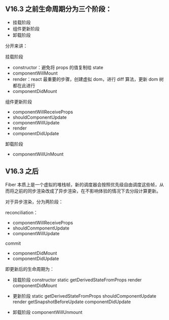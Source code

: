 ## V16.3 之前生命周期分为三个阶段：

- 挂载阶段
- 组件更新阶段
- 卸载阶段

分开来讲：

挂载阶段
- constructor：避免将 props 的值复制给 state
- componentWillMount
- render：react 最重要的步骤，创建虚拟 dom，进行 diff 算法，更新 dom 树都在此进行
- componentDidMount

组件更新阶段
- componentWillReceiveProps
- shouldComponentUpdate
- componentWillUpdate
- render
- componentDidUpdate

卸载阶段
- componentWillUnMount

## V16.3 之后
Fiber 本质上是一个虚拟的堆栈帧，新的调度器会按照优先级自由调度这些帧，从而将之前的同步渲染改成了异步渲染，在不影响体验的情况下去分段计算更新。

对于异步渲染，分为两阶段：

reconciliation：
- componentWillReceiveProps
- shouldConmponentUpdate
- componentWillUpdate

commit
- componentDidMount
- componentDidUpdate

即更新后的生命周期为：
- 挂载阶段
constructor
static getDerivedStateFromProps
render
componentDidMount

- 更新阶段
static getDerivedStateFromProps
shouldComponentUpdate
render
getSnapshotBeforeUpdate
componentDidUpdate

- 卸载阶段
componentWillUnmount
